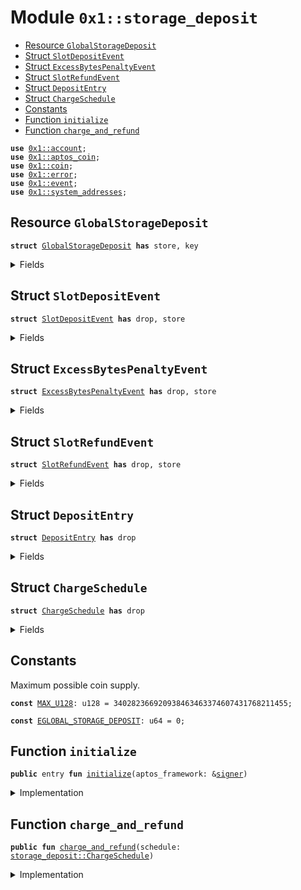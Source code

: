 
<a name="0x1_storage_deposit"></a>

# Module `0x1::storage_deposit`



-  [Resource `GlobalStorageDeposit`](#0x1_storage_deposit_GlobalStorageDeposit)
-  [Struct `SlotDepositEvent`](#0x1_storage_deposit_SlotDepositEvent)
-  [Struct `ExcessBytesPenaltyEvent`](#0x1_storage_deposit_ExcessBytesPenaltyEvent)
-  [Struct `SlotRefundEvent`](#0x1_storage_deposit_SlotRefundEvent)
-  [Struct `DepositEntry`](#0x1_storage_deposit_DepositEntry)
-  [Struct `ChargeSchedule`](#0x1_storage_deposit_ChargeSchedule)
-  [Constants](#@Constants_0)
-  [Function `initialize`](#0x1_storage_deposit_initialize)
-  [Function `charge_and_refund`](#0x1_storage_deposit_charge_and_refund)


<pre><code><b>use</b> <a href="account.md#0x1_account">0x1::account</a>;
<b>use</b> <a href="aptos_coin.md#0x1_aptos_coin">0x1::aptos_coin</a>;
<b>use</b> <a href="coin.md#0x1_coin">0x1::coin</a>;
<b>use</b> <a href="../../aptos-stdlib/../move-stdlib/doc/error.md#0x1_error">0x1::error</a>;
<b>use</b> <a href="event.md#0x1_event">0x1::event</a>;
<b>use</b> <a href="system_addresses.md#0x1_system_addresses">0x1::system_addresses</a>;
</code></pre>



<a name="0x1_storage_deposit_GlobalStorageDeposit"></a>

## Resource `GlobalStorageDeposit`



<pre><code><b>struct</b> <a href="storage_deposit.md#0x1_storage_deposit_GlobalStorageDeposit">GlobalStorageDeposit</a> <b>has</b> store, key
</code></pre>



<details>
<summary>Fields</summary>


<dl>
<dt>
<code>deposit: <a href="coin.md#0x1_coin_AggregatableCoin">coin::AggregatableCoin</a>&lt;<a href="aptos_coin.md#0x1_aptos_coin_AptosCoin">aptos_coin::AptosCoin</a>&gt;</code>
</dt>
<dd>

</dd>
<dt>
<code>slot_deposit_event: <a href="event.md#0x1_event_EventHandle">event::EventHandle</a>&lt;<a href="storage_deposit.md#0x1_storage_deposit_SlotDepositEvent">storage_deposit::SlotDepositEvent</a>&gt;</code>
</dt>
<dd>

</dd>
<dt>
<code>excess_bytes_penalty_event: <a href="event.md#0x1_event_EventHandle">event::EventHandle</a>&lt;<a href="storage_deposit.md#0x1_storage_deposit_ExcessBytesPenaltyEvent">storage_deposit::ExcessBytesPenaltyEvent</a>&gt;</code>
</dt>
<dd>

</dd>
<dt>
<code>slot_refund_event: <a href="event.md#0x1_event_EventHandle">event::EventHandle</a>&lt;<a href="storage_deposit.md#0x1_storage_deposit_SlotRefundEvent">storage_deposit::SlotRefundEvent</a>&gt;</code>
</dt>
<dd>

</dd>
</dl>


</details>

<a name="0x1_storage_deposit_SlotDepositEvent"></a>

## Struct `SlotDepositEvent`



<pre><code><b>struct</b> <a href="storage_deposit.md#0x1_storage_deposit_SlotDepositEvent">SlotDepositEvent</a> <b>has</b> drop, store
</code></pre>



<details>
<summary>Fields</summary>


<dl>
<dt>
<code>payer: <b>address</b></code>
</dt>
<dd>

</dd>
<dt>
<code>amount: u64</code>
</dt>
<dd>

</dd>
</dl>


</details>

<a name="0x1_storage_deposit_ExcessBytesPenaltyEvent"></a>

## Struct `ExcessBytesPenaltyEvent`



<pre><code><b>struct</b> <a href="storage_deposit.md#0x1_storage_deposit_ExcessBytesPenaltyEvent">ExcessBytesPenaltyEvent</a> <b>has</b> drop, store
</code></pre>



<details>
<summary>Fields</summary>


<dl>
<dt>
<code>payer: <b>address</b></code>
</dt>
<dd>

</dd>
<dt>
<code>amount: u64</code>
</dt>
<dd>

</dd>
</dl>


</details>

<a name="0x1_storage_deposit_SlotRefundEvent"></a>

## Struct `SlotRefundEvent`



<pre><code><b>struct</b> <a href="storage_deposit.md#0x1_storage_deposit_SlotRefundEvent">SlotRefundEvent</a> <b>has</b> drop, store
</code></pre>



<details>
<summary>Fields</summary>


<dl>
<dt>
<code>payee: <b>address</b></code>
</dt>
<dd>

</dd>
<dt>
<code>amount: u64</code>
</dt>
<dd>

</dd>
</dl>


</details>

<a name="0x1_storage_deposit_DepositEntry"></a>

## Struct `DepositEntry`



<pre><code><b>struct</b> <a href="storage_deposit.md#0x1_storage_deposit_DepositEntry">DepositEntry</a> <b>has</b> drop
</code></pre>



<details>
<summary>Fields</summary>


<dl>
<dt>
<code><a href="account.md#0x1_account">account</a>: <b>address</b></code>
</dt>
<dd>

</dd>
<dt>
<code>amount: u64</code>
</dt>
<dd>

</dd>
</dl>


</details>

<a name="0x1_storage_deposit_ChargeSchedule"></a>

## Struct `ChargeSchedule`



<pre><code><b>struct</b> <a href="storage_deposit.md#0x1_storage_deposit_ChargeSchedule">ChargeSchedule</a> <b>has</b> drop
</code></pre>



<details>
<summary>Fields</summary>


<dl>
<dt>
<code>slot_charges: <a href="../../aptos-stdlib/../move-stdlib/doc/vector.md#0x1_vector">vector</a>&lt;<a href="storage_deposit.md#0x1_storage_deposit_DepositEntry">storage_deposit::DepositEntry</a>&gt;</code>
</dt>
<dd>

</dd>
<dt>
<code>slot_refunds: <a href="../../aptos-stdlib/../move-stdlib/doc/vector.md#0x1_vector">vector</a>&lt;<a href="storage_deposit.md#0x1_storage_deposit_DepositEntry">storage_deposit::DepositEntry</a>&gt;</code>
</dt>
<dd>

</dd>
<dt>
<code>excess_bytes_penalties: <a href="../../aptos-stdlib/../move-stdlib/doc/vector.md#0x1_vector">vector</a>&lt;<a href="storage_deposit.md#0x1_storage_deposit_DepositEntry">storage_deposit::DepositEntry</a>&gt;</code>
</dt>
<dd>

</dd>
</dl>


</details>

<a name="@Constants_0"></a>

## Constants


<a name="0x1_storage_deposit_MAX_U128"></a>

Maximum possible coin supply.


<pre><code><b>const</b> <a href="storage_deposit.md#0x1_storage_deposit_MAX_U128">MAX_U128</a>: u128 = 340282366920938463463374607431768211455;
</code></pre>



<a name="0x1_storage_deposit_EGLOBAL_STORAGE_DEPOSIT"></a>



<pre><code><b>const</b> <a href="storage_deposit.md#0x1_storage_deposit_EGLOBAL_STORAGE_DEPOSIT">EGLOBAL_STORAGE_DEPOSIT</a>: u64 = 0;
</code></pre>



<a name="0x1_storage_deposit_initialize"></a>

## Function `initialize`



<pre><code><b>public</b> entry <b>fun</b> <a href="storage_deposit.md#0x1_storage_deposit_initialize">initialize</a>(aptos_framework: &<a href="../../aptos-stdlib/../move-stdlib/doc/signer.md#0x1_signer">signer</a>)
</code></pre>



<details>
<summary>Implementation</summary>


<pre><code><b>public</b> entry <b>fun</b> <a href="storage_deposit.md#0x1_storage_deposit_initialize">initialize</a>(aptos_framework: &<a href="../../aptos-stdlib/../move-stdlib/doc/signer.md#0x1_signer">signer</a>) {
    <a href="system_addresses.md#0x1_system_addresses_assert_aptos_framework">system_addresses::assert_aptos_framework</a>(aptos_framework);
    <b>assert</b>!(
        !<b>exists</b>&lt;<a href="storage_deposit.md#0x1_storage_deposit_GlobalStorageDeposit">GlobalStorageDeposit</a>&gt;(@aptos_framework),
        <a href="../../aptos-stdlib/../move-stdlib/doc/error.md#0x1_error_already_exists">error::already_exists</a>(<a href="storage_deposit.md#0x1_storage_deposit_EGLOBAL_STORAGE_DEPOSIT">EGLOBAL_STORAGE_DEPOSIT</a>)
    );

    <b>let</b> global_storage_deposit = <a href="storage_deposit.md#0x1_storage_deposit_GlobalStorageDeposit">GlobalStorageDeposit</a> {
        // FIXME(aldenhu): needs the limit <b>to</b> be u128 (u64 implied)
        deposit: <a href="coin.md#0x1_coin_initialize_aggregatable_coin">coin::initialize_aggregatable_coin</a>&lt;AptosCoin&gt;(aptos_framework),
        slot_deposit_event: new_event_handle&lt;<a href="storage_deposit.md#0x1_storage_deposit_SlotDepositEvent">SlotDepositEvent</a>&gt;(aptos_framework),
        excess_bytes_penalty_event: new_event_handle&lt;<a href="storage_deposit.md#0x1_storage_deposit_ExcessBytesPenaltyEvent">ExcessBytesPenaltyEvent</a>&gt;(aptos_framework),
        slot_refund_event: new_event_handle&lt;<a href="storage_deposit.md#0x1_storage_deposit_SlotRefundEvent">SlotRefundEvent</a>&gt;(aptos_framework),
    };

    <b>move_to</b>&lt;<a href="storage_deposit.md#0x1_storage_deposit_GlobalStorageDeposit">GlobalStorageDeposit</a>&gt;(aptos_framework, global_storage_deposit);
}
</code></pre>



</details>

<a name="0x1_storage_deposit_charge_and_refund"></a>

## Function `charge_and_refund`



<pre><code><b>public</b> <b>fun</b> <a href="storage_deposit.md#0x1_storage_deposit_charge_and_refund">charge_and_refund</a>(schedule: <a href="storage_deposit.md#0x1_storage_deposit_ChargeSchedule">storage_deposit::ChargeSchedule</a>)
</code></pre>



<details>
<summary>Implementation</summary>


<pre><code><b>public</b> <b>fun</b> <a href="storage_deposit.md#0x1_storage_deposit_charge_and_refund">charge_and_refund</a>(schedule: <a href="storage_deposit.md#0x1_storage_deposit_ChargeSchedule">ChargeSchedule</a>) <b>acquires</b> <a href="storage_deposit.md#0x1_storage_deposit_GlobalStorageDeposit">GlobalStorageDeposit</a> {
    <b>assert</b>!(
        <b>exists</b>&lt;<a href="storage_deposit.md#0x1_storage_deposit_GlobalStorageDeposit">GlobalStorageDeposit</a>&gt;(@aptos_framework),
        <a href="../../aptos-stdlib/../move-stdlib/doc/error.md#0x1_error_not_found">error::not_found</a>(<a href="storage_deposit.md#0x1_storage_deposit_EGLOBAL_STORAGE_DEPOSIT">EGLOBAL_STORAGE_DEPOSIT</a>)
    );
    <b>let</b> global_storage_deposit = <b>borrow_global_mut</b>&lt;<a href="storage_deposit.md#0x1_storage_deposit_GlobalStorageDeposit">GlobalStorageDeposit</a>&gt;(@aptos_framework);

    <b>let</b> i = 0;
    <b>let</b> len = <a href="../../aptos-stdlib/../move-stdlib/doc/vector.md#0x1_vector_length">vector::length</a>(&schedule.slot_charges);
    <b>while</b> (i &lt;= len) {
        <b>let</b> entry = <a href="../../aptos-stdlib/../move-stdlib/doc/vector.md#0x1_vector_borrow">vector::borrow</a>(&schedule.slot_charges, i);
        <a href="coin.md#0x1_coin_collect_into_aggregatable_coin">coin::collect_into_aggregatable_coin</a>&lt;AptosCoin&gt;(entry.<a href="account.md#0x1_account">account</a>, entry.amount, &<b>mut</b> global_storage_deposit.deposit);
        // FIXME(aldenhu): central events kills concurrency, probably need <b>to</b> augment Account <b>with</b> these events
        // TODO: emit <a href="event.md#0x1_event">event</a>
        i = i + 1;
    };

    <b>let</b> i = 0;
    <b>let</b> len = <a href="../../aptos-stdlib/../move-stdlib/doc/vector.md#0x1_vector_length">vector::length</a>(&schedule.slot_refunds);
    <b>while</b> (i &lt;= len) {
        <b>let</b> entry = <a href="../../aptos-stdlib/../move-stdlib/doc/vector.md#0x1_vector_borrow">vector::borrow</a>(&schedule.slot_charges, i);
        <b>let</b> <a href="coin.md#0x1_coin">coin</a> = <a href="coin.md#0x1_coin_extract_from_aggregatable_coin">coin::extract_from_aggregatable_coin</a>(&<b>mut</b> global_storage_deposit.deposit, entry.amount);
        <a href="coin.md#0x1_coin_deposit">coin::deposit</a>(entry.<a href="account.md#0x1_account">account</a>, <a href="coin.md#0x1_coin">coin</a>);
        // FIXME(aldenhu): central events kills concurrency, probably need <b>to</b> augment Account <b>with</b> these events
        // TODO: emit <a href="event.md#0x1_event">event</a>
        i = i + 1;
    };

    <b>let</b> i = 0;
    <b>let</b> len = <a href="../../aptos-stdlib/../move-stdlib/doc/vector.md#0x1_vector_length">vector::length</a>(&schedule.excess_bytes_penalties);
    <b>while</b> (i &lt;= len) {
        <b>let</b> entry = <a href="../../aptos-stdlib/../move-stdlib/doc/vector.md#0x1_vector_borrow">vector::borrow</a>(&schedule.slot_charges, i);
        <a href="coin.md#0x1_coin_collect_into_aggregatable_coin">coin::collect_into_aggregatable_coin</a>&lt;AptosCoin&gt;(entry.<a href="account.md#0x1_account">account</a>, entry.amount, &<b>mut</b> global_storage_deposit.deposit);
        // FIXME(aldenhu): central events kills concurrency, probably need <b>to</b> augment Account <b>with</b> these events
        // TODO: emit <a href="event.md#0x1_event">event</a>
        i = i + 1;
    };
}
</code></pre>



</details>


[move-book]: https://move-language.github.io/move/introduction.html
